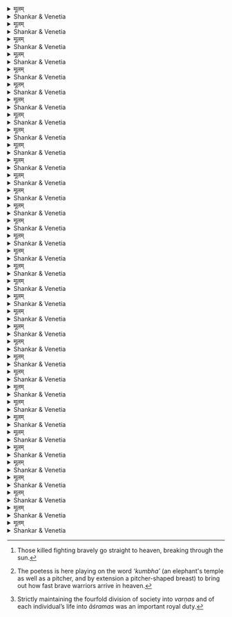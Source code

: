 



<details><summary>मूलम्</summary>

अन्येद्युरथ राजीववनजीवनदायिनि ।  
लोकैकदीपे भगवत्युदिते भानुमालिनि ॥ 
</details>

<details><summary>Shankar & Venetia</summary>

The next day,  
as the solar lord,  
lustrous rejuvenator of lotus clusters,  
single lamp for all three worlds,  
rose, 
1
</details>



<details><summary>मूलम्</summary>

विहाय निद्रां विधिवन्निर्मिताहर्मुखक्रियः ।  
आदिक्षत् पृतनाध्यक्षान् सेनासन्नहनाय सः ॥ 
</details>

<details><summary>Shankar & Venetia</summary>

the Prince awoke,  
and after performing the prescribed prayers,  
ordered the generals to array the army. 
2
</details>



<details><summary>मूलम्</summary>

विजृम्भमाणे प्रस्थानशारदारम्भसम्भ्रमे ।  
नृपाणां चामरालीभिर्मरालीभिरभूयत ॥ 
</details>

<details><summary>Shankar & Venetia</summary>

As the army’s excitement at marching out  
bubbled over  
like the carnival atmosphere at Śarad’s arrival,  
the succession of *cāmaras*  
fanning each king  
became a procession of *haṃsas*.
3
</details>



<details><summary>मूलम्</summary>

पोषितो हयहेषाभिर्बृंहितो गजबृंहितैः ।  
वर्धितस्तूर्यनिध्वानैः कोऽपि कोलाहलोऽभवत् ॥ 
</details>


<details><summary>Shankar & Venetia</summary>

Magnified by the neighing of horses,  
triplified by the trumpeting of elephants,  
amplified by the beating of drums,  
a defeaning din broke out.
4
</details>



<details><summary>मूलम्</summary>

अथ निर्गत्य भवनादवैक्ष्यत महीक्षिता ।  
धारितस्तोरणाभ्यर्णे तुङ्गस्तुरगपुङ्गवः ॥ 
</details>

<details><summary>Shankar & Venetia</summary>

As he came out of the palace,  
the King saw his tall, trusted stallion,  
held ready for him near the arched entrance.
5
</details>



<details><summary>मूलम्</summary>

जवाधरितजम्भारितुरङ्गभ्रमकारिणम् ।  
मणिकुट्टिमसंक्रान्तमाक्रामन् बिम्बमात्मनः ॥ 
</details>

<details><summary>Shankar & Venetia</summary>

Standing atop his own reflection,  
deep within the jewel-glazed floor,   
the horse seemed to have subjugated Indra’s steed –  
no match for his speed.
6
</details>



<details><summary>मूलम्</summary>

मुखलीनखलीनाहिरच्छपल्ययनच्छदः ।  
वपुषापि गरुत्मन्तमनुगन्तुमिवोत्सुकः ॥ 
</details>


<details><summary>Shankar & Venetia</summary>

The bridle bit idly gripped in his mouth  
was a serpent,  
the neatly stitched saddle  
flapping against his flanks  
was a pair of wings.  
It was as if he wanted to taunt Garuḍa  
by rivalling him in appearance too.
7
</details>



<details><summary>मूलम्</summary>

लोलवालाग्रलग्नेन सेव्यमानो नभस्वता ।  
रंहोरहस्यशिक्षार्थं शिष्यतामिव जग्मुषा ॥ 
</details>

<details><summary>Shankar & Venetia</summary>

It seemed that the wind,  
clinging to the tip of his tremulous tail  
in attendance upon him,  
had become his pupil  
to perfect the secret science of speed.
8
</details>



<details><summary>मूलम्</summary>

मुहुः स्वजवसंरोधनमितोन्नमिताननः ।  
नमस्कुर्वन्निव पुरोवर्तिनीं विजयश्रियम् ॥ 
</details>

<details><summary>Shankar & Venetia</summary>

Impatient to be off  
he tossed his head up and down,  
straining against the reins,  
as though paying his respects  
to the goddess of victory before him.
9
</details>



<details><summary>मूलम्</summary>

देहबन्धमिवोत्साहं तमारुह्य महीपतिः ।  
अमंस्त पृथिवीं सर्वामात्मनो हस्तवर्तिनीम् ॥ 
</details>

<details><summary>Shankar & Venetia</summary>

As he mounted this horse –  
or rather his determination  
in the shape of a horse –  
the King felt he held the entire earth  
in the palm of his hand.
10
</details>



<details><summary>मूलम्</summary>

अथ कम्पमहीपालः कम्पयन् द्विषतां मनः ।  
प्रातिष्ठत दिशं भेजे मलयाचलमुद्रिताम् ॥ 
</details>

<details><summary>Shankar & Venetia</summary>

Then King Kampa The Terrifiying,  
terrorising his foes to their very hearts,  
set out and headed in the direction  
marked by Mount Malaya.
11
</details>



<details><summary>मूलम्</summary>

रजोभिर्मुहुरुद्धूतैर्लघूभवति भूभरे ।  
कथञ्चित् पृतनाभारं चक्षमे फणिनां पतिः ॥ 
</details>

<details><summary>Shankar & Venetia</summary>

The dust that his troops kept pounding up  
lightened the load of the globe,  
thus stopping Śeṣa,  
just,  
from collapsing under the army’s weight.
12
</details>



<details><summary>मूलम्</summary>

प्रतापादित्यकीर्तीन्दुयुगपद्ग्रासलालसः ।  
परागः परभूपानामुपरागोऽभवन्नवः ॥ 
</details>


<details><summary>Shankar & Venetia</summary>

Endeavouring to devour both sun and moon –  
the fiery heroism and gleaming fame of the King’s enemies –  
simultaneously,  
this cloud of dust became the shroud of an eclipse,  
the likes of which the world has never seen.
13
</details>



<details><summary>मूलम्</summary>

पांसुस्थगनलक्षेण पलायत रविः क्वचित् ।  
भावियुद्धामरीभूतवीरोद्दलनशङ्कितः ॥ 
</details>

<details><summary>Shankar & Venetia</summary>

Using the dust as a screen  
the sun fled to some unknown land,  
terrified of being punctured  
by the heroes destined to win immortality  
in the battle to come.[^1]
14
</details>



<details><summary>मूलम्</summary>

वितेनिरे करेणूनां करशीकररेणवः ।  
घनस्य सेनारजसः करकाकारचातुरीम् ॥ 
</details>

<details><summary>Shankar & Venetia</summary>

The spray spurting from elephants’ trunks  
staged a show of showering hailstones  
as the dust of the army thickened into a cloud.
15
</details>



<details><summary>मूलम्</summary>

अथ लङ्घितकर्णाटः पञ्चषैरेव वासरैः ।  
प्रापत् कम्पमहीपालः कण्टकाननपट्टनम् ॥ 
</details>

<details><summary>Shankar & Venetia</summary>

Then King Kampa,  
having crossed the Karṇāṭa land  
in just five or six days,  
reached the city of Kaṇṭakānana.
16
</details>



<details><summary>मूलम्</summary>

स तत्र दिवसान् कांश्चिदतिवाह्य महाबलः।  
अभिषेणयितुं चम्पमुपाक्रमत कालवित् ॥ 
</details>

<details><summary>Shankar & Venetia</summary>

There that mighty king spent several days  
before he set out to attack Campa,  
carefully choosing his moment.
17
</details>



<details><summary>मूलम्</summary>

प्रसृतैस्तच्चमूधूलिस्तोमैः क्षीरतरङ्गिणी ।  
कीर्त्या चम्पक्षितीन्द्रस्य साकं कलुषतामगात् ॥ 
</details>

<details><summary>Shankar & Venetia</summary>

The billows of dust  
kicked up by the marching troops  
blackened the milk-white waters of the Kṣīrasindhu,  
along with King Campa’s repute.
18
</details>



<details><summary>मूलम्</summary>

स दुग्धवाहिनीवीचिमारुताधूतशाखिनि ।  
विरिञ्चिनगराभ्यर्णे न्यवेशयदनीकिनीम् ॥ 
</details>

<details><summary>Shankar & Venetia</summary>

The Karṇāṭa 
king stationed his army near Viriñcinagara,  
where the breeze  
from the wave-whipped waters of the Kṣīrasindhu  
rustled the trees.
19
</details>



<details><summary>मूलम्</summary>

अथ सन्नद्धसैन्यस्तं न्यरुन्ध द्रमिडाधिपम् ।  
घनीकृतहिमानीको हेमन्त इव भास्करम् ॥ 
</details>

<details><summary>Shankar & Venetia</summary>

Then Kampa,  
army arrayed,   
laid siege to the Dramiḍa king  
just as Hemanta,  
blizzards massed,  
lays siege to the sun.
20
</details>



<details><summary>मूलम्</summary>

संवर्तमारुताक्षिप्तसमुद्रद्व‍यसन्निभौ ।  
व्यूहौ द्रमिडकर्णाटनाथयोः सन्निपेततुः ॥ 
</details>

<details><summary>Shankar & Venetia</summary>

Like two oceans  
hurled together by the gales of *pralaya*,  
the squadrons of the Dramiḍa and 
Karṇāṭa kings  
crashed upon each other.
21
</details>



<details><summary>मूलम्</summary>

रजस्तमसि वीरास्त्रसङ्घसङ्घट्टनोत्थितैः ।  
बभ्रे स्फुलिङ्गसङ्घातैः खद्योतनिवहद्युतिः ॥ 
</details>


<details><summary>Shankar & Venetia</summary>

The millions of sparks that flew forth  
as weapon after weapon of the warring warriors clashed  
lit up  
like so many flashing fireflies  
the dust deepening into dusk.
22
</details>



<details><summary>मूलम्</summary>

क्षतजार्द्राः प्रवीराणां प्रेङ्खन्त्यः खड्गलेखिकाः ।  
जिघत्सतः कृतान्तस्य जिह्वा इव विरेजिरे ॥ 
</details>

<details><summary>Shankar & Venetia</summary>

Swords brandished by brave soldiers,   
slick with blood,  
flicked back and forth  
as if they were the rampaging tongues of ravenous Death.
23
</details>



<details><summary>मूलम्</summary>

आस्रापगासु परितो निःसृतासु सहस्रशः ।  
भटानां भल्लनिर्लूनैरम्भोजायितमाननैः ॥ 
</details>

<details><summary>Shankar & Venetia</summary>

All around  
rivers of blood  
rushing forth in a myriad of reds  
brimmed with lotuses –  
heroes’ heads sliced off by *bhalla* arrows.
24
</details>



<details><summary>मूलम्</summary>

वीराः कुञ्जरकुम्भेषु शायिनः शत्रुसायकैः ।  
प्राबुध्यन्त सुरस्त्रीणां कुचकुम्भेषु तत्क्षणात् ॥ 
</details>

<details><summary>Shankar & Venetia</summary>

Brave soldiers  
put to sleep by the shafts of their foes  
upon pillows formed of elephants’ temples,  
awoke the next moment  
upon pillows formed of *apsarases’* breasts.[^2]
25
</details>



<details><summary>मूलम्</summary>

ततः कम्पनरेन्द्रस्य भटैर्भुजबलोत्कटैः ।  
पलायत पराभूता द्रमिडेन्द्रवरूथिनी ॥ 
</details>

<details><summary>Shankar & Venetia</summary>

King Kampa’s men,  
running wild in their might,  
put to flight  
the forces of the Dramiḍa lord.
26
</details>



<details><summary>मूलम्</summary>

हतानुकारिणः केचित् क्षितौ निपतितास्ततः ।  
क्रोष्टुर्भयेन धावन्तः कर्णाटान् पर्यहासयन् ॥ 
</details>

<details><summary>Shankar & Venetia</summary>

Some dropped down to the ground  
feigning death,  
only to scramble up into a run  
for fear of the jackals –  
provoking the mirth of their Karṇāṭa foes.
27
</details>



<details><summary>मूलम्</summary>

विक्षेप्तुं विस्मृतैश्चर्मफलकैर्निर्मितप्लवाः ।  
मृषैव केचिदतरन् मृगतृष्णातरङ्गिणीः ॥ 
</details>

<details><summary>Shankar & Venetia</summary>

Some seemed to be crossing illusory streams,  
plying paddles formed of the leather shields  
they still unconsciously clutched –  
in vain.
28
</details>



<details><summary>मूलम्</summary>

अथ तस्य पुरीमेव नीत्वा शिबिरतां नृपः ।  
अचलं राजगम्भीरमरुन्ध द्विषदाश्रितम् ॥ 
</details>

<details><summary>Shankar & Venetia</summary>

Finally King Kampa,  
using Campa’s city as his camp,  
laid siege to the Rājagambhīra mountain  
where hid his foe.
29
</details>



<details><summary>मूलम्</summary>

प्रवाताभिमुखाधूतैः पताकापाणिपल्लवैः ।  
आरोहणाय राजेन्द्रमाजुहावेव भूधरः ॥ 
</details>

<details><summary>Shankar & Venetia</summary>

The mountain seemed to beckon the King to ascend,  
motioning him forward  
with frail hands  
formed of flags fluttering in the wind.
30
</details>



<details><summary>मूलम्</summary>

अथ प्रववृते युद्धं सेनयोरुभयोरपि ।  
पतदुत्पतदस्त्रांशुज्वलितोर्वीनभःस्थलम् ॥ 
</details>

<details><summary>Shankar & Venetia</summary>

Thus was battle joined between the two armies,  
setting aglow both land and sky as  
flying up  
flying down  
missile glanced against missile.
31
</details>



<details><summary>मूलम्</summary>

निर्जगाम निजागाराच्चम्पक्ष्मापोऽपि कोपनः ।  
कृपाणपाणिर्वल्मीकाज्जिह्वाल इव जिह्मगः ॥ 
</details>

<details><summary>Shankar & Venetia</summary>

The apoplectic Prince Campa  
darted out of his den,  
standing sword in hand,  
like a snake out of an anthill,  
tongue flicking.
32
</details>



<details><summary>मूलम्</summary>

अहंपूर्विकया वीरेष्वभितो युद्धकाङ्क्षिषु ।  
प्रत्यग्रहीन्महीपालश्चम्पं सिंह इव द्विपम् ॥ 
</details>

<details><summary>Shankar & Venetia</summary>

As battle-thirsty warriors all around him  
jostled with each other  
to deal the first blow,  
the King sprung upon Campa  
as a lion upon an elephant.
33
</details>



<details><summary>मूलम्</summary>

अथ वञ्चिततत्खड्गप्रहारः कम्पभूपतिः ।  
अकरोदसिना चम्पममरेन्द्रपुरातिथिम् ॥ 
</details>

<details><summary>Shankar & Venetia</summary>

At that moment King Kampa,  
dodging Campa’s blow,  
made him  
with a stroke of his own sword  
a guest of Indra in heaven.
34
</details>



<details><summary>मूलम्</summary>

इत्थं सङ्गरमूर्ध्नि चम्पनृपतिं नीत्वा कथाशेषतां  
श्रीमान् कम्पनृपेश्वरो जनयितुः सम्प्राप्तवान् शासनम् ।  
काञ्चीन्यस्तजयप्रशस्तिरमिथःसङ्कीर्णवर्णाश्रमं  
नीत्या नित्यनिरत्ययर्द्धिरशिषत् तुण्डीरभूमण्डलम् ॥ 
</details>

<details><summary>Shankar & Venetia</summary>

Thus in the thick of the battle the glorious monarch Kampa,  
carrying out his father’s orders,  
relegated Campa to the realm of memory.  
Issuing a proclamation of victory in Kāñcī  
he governed the Tuṇḍīra land,  
keeping *varṇas* and *āśramas* intact[^3],  
the wisdom of his rule securing him  
a prosperity permanent and perfect.
35
</details>


[^1]: Those killed fighting bravely go straight to heaven, breaking through the sun.
[^2]: The poetess is here playing on the word *‘kumbha’* (an elephant's temple as well as a pitcher, and by extension a pitcher-shaped breast) to bring out how fast brave warriors arrive in heaven.
[^3]: Strictly maintaining the fourfold division of society into *varṇas* and of each individual’s life into *āśramas* was an important royal duty.


